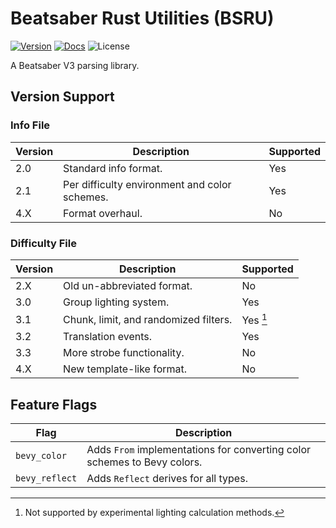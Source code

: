 # Beatsaber Rust Utilities (BSRU)

[![Version](https://img.shields.io/crates/v/bsru)](https://crates.io/crates/bsru)
[![Docs](https://img.shields.io/docsrs/bsru)](https://docs.rs/bsru)
![License](https://img.shields.io/crates/l/bsru)

A Beatsaber V3 parsing library.

## Version Support

### Info File

| Version | Description                                   | Supported |
|---------|-----------------------------------------------|-----------|
| 2.0     | Standard info format.                         | Yes       |
| 2.1     | Per difficulty environment and color schemes. | Yes       |
| 4.X     | Format overhaul.                              | No        |

### Difficulty File

| Version | Description                           | Supported |
|---------|---------------------------------------|-----------|
| 2.X     | Old un-abbreviated format.            | No        |
| 3.0     | Group lighting system.                | Yes       |
| 3.1     | Chunk, limit, and randomized filters. | Yes [^1]  |
| 3.2     | Translation events.                   | Yes       |
| 3.3     | More strobe functionality.            | No        |
| 4.X     | New template-like format.             | No        |

[^1]: Not supported by experimental lighting calculation methods.

## Feature Flags

| Flag           | Description                                                              |
|----------------|--------------------------------------------------------------------------|
| `bevy_color`   | Adds `From` implementations for converting color schemes to Bevy colors. |
| `bevy_reflect` | Adds `Reflect` derives for all types.                                    |